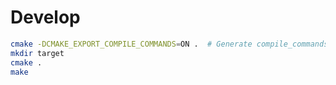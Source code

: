 # Develop
```sh
cmake -DCMAKE_EXPORT_COMPILE_COMMANDS=ON .  # Generate compile_commands.json
mkdir target
cmake .
make
```
